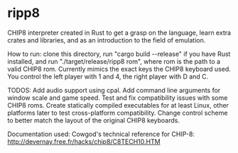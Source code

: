 # ripp8
CHIP8 interpreter created in Rust to get a grasp on the language, learn extra crates and libraries, and as an introduction to the field of emulation.

How to run: clone this directory, run "cargo build --release" if you have Rust installed, and run "./target/release/ripp8 rom", where
rom is the path to a valid CHIP8 rom.
Currently mimics the exact keys the CHIP8 keyboard used.
You control the left player with 1 and 4, the right player with D and C. 


TODOS:
Add audio support using cpal.
Add command line arguments for window scale and game speed.
Test and fix compatibility issues with some CHIP8 roms.
Create statically compiled executables for at least Linux, other platforms later to test cross-platform compatibility.
Change control scheme to better match the layout of the original CHIP8 keyboards.

Documentation used: Cowgod's technical reference for CHIP-8: http://devernay.free.fr/hacks/chip8/C8TECH10.HTM
